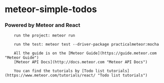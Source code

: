 
# meteor-simple-todos

### Powered by Meteor and React

```
	run the project: meteor run
```

```
	run the test: meteor test --driver-package practicalmeteor:mocha
```

```
	All the guide is on the [Meteor Guide](https://guide.meteor.com "Meteor Guide")
	[Meteor API Docs](http://docs.meteor.com "Meteor API Docs")
```

```
	You can find the tutorials by [Todo list tutorials](https://www.meteor.com/tutorials/react/ "Todo list tutorials")
```
